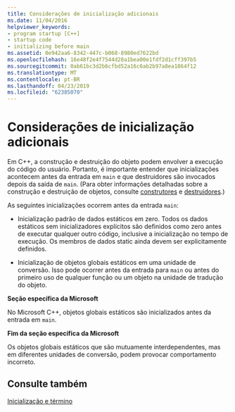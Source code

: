 ```yaml
---
title: Considerações de inicialização adicionais
ms.date: 11/04/2016
helpviewer_keywords:
- program startup [C++]
- startup code
- initializing before main
ms.assetid: 0e942aa6-8342-447c-b068-8980ed7622bd
ms.openlocfilehash: 16e48f2e4f7544d28a1bea00e1fdf2d1cff397b5
ms.sourcegitcommit: 0ab61bc3d2b6cfbd52a16c6ab2b97a8ea1864f12
ms.translationtype: MT
ms.contentlocale: pt-BR
ms.lasthandoff: 04/23/2019
ms.locfileid: "62385070"
---
```

# <a name="additional-startup-considerations"></a>Considerações de inicialização adicionais

Em C++, a construção e destruição do objeto podem envolver a execução do código do usuário. Portanto, é importante entender que inicializações acontecem antes da entrada em `main` e que destruidores são invocados depois da saída de `main`. (Para obter informações detalhadas sobre a construção e destruição de objetos, consulte [construtores](../cpp/constructors-cpp.md) e [destruidores](../cpp/destructors-cpp.md).)

As seguintes inicializações ocorrem antes da entrada `main`:

- Inicialização padrão de dados estáticos em zero. Todos os dados estáticos sem inicializadores explícitos são definidos como zero antes de executar qualquer outro código, inclusive a inicialização no tempo de execução. Os membros de dados static ainda devem ser explicitamente definidos.

- Inicialização de objetos globais estáticos em uma unidade de conversão. Isso pode ocorrer antes da entrada para `main` ou antes do primeiro uso de qualquer função ou um objeto na unidade de tradução do objeto.

**Seção específica da Microsoft**

No Microsoft C++, objetos globais estáticos são inicializados antes da entrada em `main`.

**Fim da seção específica da Microsoft**

Os objetos globais estáticos que são mutuamente interdependentes, mas em diferentes unidades de conversão, podem provocar comportamento incorreto.

## <a name="see-also"></a>Consulte também

[Inicialização e término](../cpp/startup-and-termination-cpp.md)